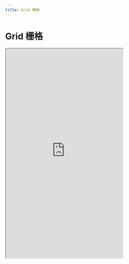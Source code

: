 ```yaml
---
title: Grid 栅格
---
```


# Grid 栅格

<iframe src="https://cfg-design.github.io/cfgd-uniapp3/#/pages/grid/index" style="width: 375px; height: 667px" />

# 待写